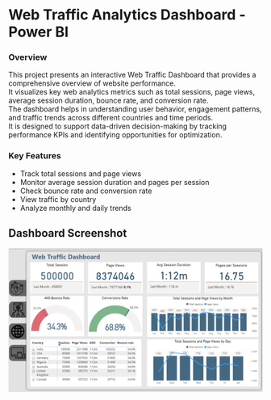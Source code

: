 # **Web Traffic Analytics Dashboard - Power BI**

### **Overview**
This project presents an interactive Web Traffic Dashboard that provides a comprehensive overview of website performance.  
It visualizes key web analytics metrics such as total sessions, page views, average session duration, bounce rate, and conversion rate.  
The dashboard helps in understanding user behavior, engagement patterns, and traffic trends across different countries and time periods.  
It is designed to support data-driven decision-making by tracking performance KPIs and identifying opportunities for optimization.  

### **Key Features**
- Track total sessions and page views  
- Monitor average session duration and pages per session  
- Check bounce rate and conversion rate  
- View traffic by country  
- Analyze monthly and daily trends  

## Dashboard Screenshot
![Web Traffic Performance](screenShots/webAnalysis1.png)
